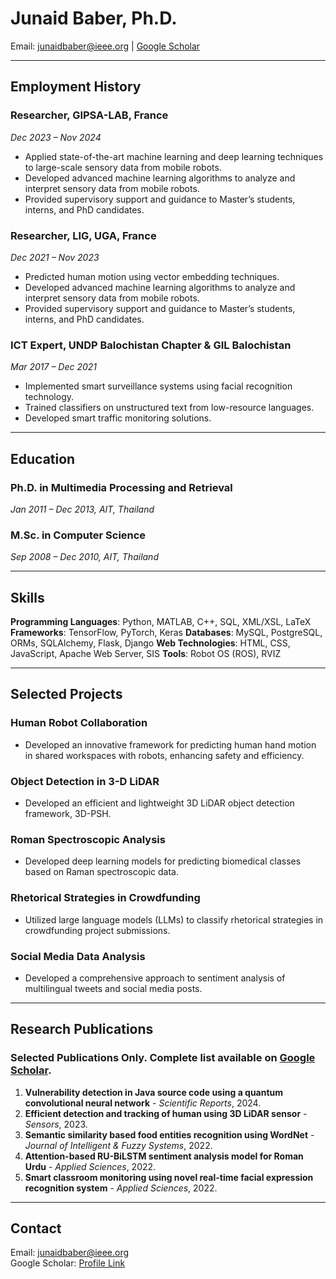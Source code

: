 # Junaid Baber, Ph.D.
Email: junaidbaber@ieee.org | [Google Scholar](https://scholar.google.com/citations?hl=th&user=rggPjyoAAAAJ&view_op=list_works&sortby=pubdate)

---

## Employment History

### Researcher, GIPSA-LAB, France
*Dec 2023 – Nov 2024*
- Applied state-of-the-art machine learning and deep learning techniques to large-scale sensory data from mobile robots.
- Developed advanced machine learning algorithms to analyze and interpret sensory data from mobile robots.
- Provided supervisory support and guidance to Master’s students, interns, and PhD candidates.

### Researcher, LIG, UGA, France
*Dec 2021 – Nov 2023*
- Predicted human motion using vector embedding techniques.
- Developed advanced machine learning algorithms to analyze and interpret sensory data from mobile robots.
- Provided supervisory support and guidance to Master’s students, interns, and PhD candidates.

### ICT Expert, UNDP Balochistan Chapter & GIL Balochistan
*Mar 2017 – Dec 2021*
- Implemented smart surveillance systems using facial recognition technology.
- Trained classifiers on unstructured text from low-resource languages.
- Developed smart traffic monitoring solutions.

---

## Education

### Ph.D. in Multimedia Processing and Retrieval
*Jan 2011 – Dec 2013, AIT, Thailand*

### M.Sc. in Computer Science
*Sep 2008 – Dec 2010, AIT, Thailand*

---

## Skills

**Programming Languages**: Python, MATLAB, C++, SQL, XML/XSL, LaTeX
**Frameworks**: TensorFlow, PyTorch, Keras
**Databases**: MySQL, PostgreSQL, ORMs, SQLAlchemy, Flask, Django
**Web Technologies**: HTML, CSS, JavaScript, Apache Web Server, SIS
**Tools**: Robot OS (ROS), RVIZ

---

## Selected Projects

### Human Robot Collaboration
- Developed an innovative framework for predicting human hand motion in shared workspaces with robots, enhancing safety and efficiency.

### Object Detection in 3-D LiDAR
- Developed an efficient and lightweight 3D LiDAR object detection framework, 3D-PSH.

### Roman Spectroscopic Analysis
- Developed deep learning models for predicting biomedical classes based on Raman spectroscopic data.

### Rhetorical Strategies in Crowdfunding
- Utilized large language models (LLMs) to classify rhetorical strategies in crowdfunding project submissions.

### Social Media Data Analysis
- Developed a comprehensive approach to sentiment analysis of multilingual tweets and social media posts.

---

## Research Publications

### Selected Publications Only. Complete list available on [Google Scholar](https://scholar.google.com/citations?hl=th&user=rggPjyoAAAAJ&view_op=list_works&sortby=pubdate).

1. **Vulnerability detection in Java source code using a quantum convolutional neural network** - *Scientific Reports*, 2024.
2. **Efficient detection and tracking of human using 3D LiDAR sensor** - *Sensors*, 2023.
3. **Semantic similarity based food entities recognition using WordNet** - *Journal of Intelligent & Fuzzy Systems*, 2022.
4. **Attention-based RU-BiLSTM sentiment analysis model for Roman Urdu** - *Applied Sciences*, 2022.
5. **Smart classroom monitoring using novel real-time facial expression recognition system** - *Applied Sciences*, 2022.

---

## Contact

Email: <a href="mailto:junaidbaber@ieee.org">junaidbaber@ieee.org</a>  
Google Scholar: <a href="https://scholar.google.com/citations?hl=th&user=rggPjyoAAAAJ&view_op=list_works&sortby=pubdate" target="_blank">Profile Link</a>
